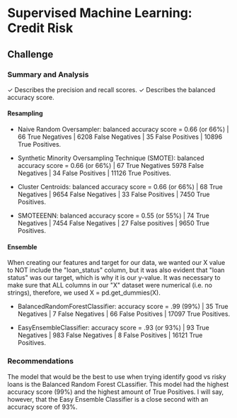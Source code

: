 # Supervised Machine Learning: Credit Risk

## Challenge

### Summary and Analysis
✓ Describes the precision and
recall scores.
✓ Describes the balanced
accuracy score.

#### Resampling

- Naive Random Oversampler: balanced accuracy score = 0.66 (or 66%) | 66 True Negatives | 6208 False Negatives |
35 False Positives | 10896 True Positives.



- Synthetic Minority Oversampling Technique (SMOTE): balanced accuracy score = 0.66 (or 66%) | 67 True Negatives
5978 False Negatives | 34 False Positives | 11126 True Positives.

- Cluster Centroids: balanced accuracy score = 0.66 (or 66%) | 68 True Negatives | 9654 False Negatives | 
33 False Positives | 7450 True Positives.

- SMOTEEENN: balanced accuracy score = 0.55 (or 55%) | 74 True Negatives | 7454 False Negatives |
27 False positives | 9650 True Positives.



#### Ensemble
When creating our features and target for our data, we wanted our X value to NOT include the "loan_status" column, but it was also evident that "loan status" was our target, which is why it is our y-value. It was necessary to make sure that ALL columns in our "X" dataset were numerical (i.e. no strings), therefore, we used X = pd.get_dummies(X).

- BalancedRandomForestClassifier: accuracy score = .99 (99%) | 35 True Negatives | 7 False Negatives |
66 False Positives | 17097 True Positives.

- EasyEnsembleClassifier: accuracy score = .93 (or 93%) | 93 True Negatives | 983 False Negatives |
8 False Positives | 16121 True Positives.

### Recommendations
The model that would be the best to use when trying identify good vs risky loans is the Balanced Random Forest CLassifier. This model had the highest accuracy score (99%) and the highest amount of True Positives. I will say, however, that the Easy Ensemble Classifier is a close second with an accuracy score of 93%.
